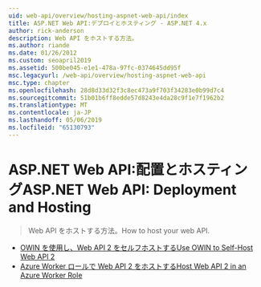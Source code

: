 ```yaml
---
uid: web-api/overview/hosting-aspnet-web-api/index
title: ASP.NET Web API:デプロイとホスティング - ASP.NET 4.x
author: rick-anderson
description: Web API をホストする方法。
ms.author: riande
ms.date: 01/26/2012
ms.custom: seoapril2019
ms.assetid: 500be045-e1e1-478a-97fc-0374645dd95f
msc.legacyurl: /web-api/overview/hosting-aspnet-web-api
msc.type: chapter
ms.openlocfilehash: 28d8d33d32f3c8ec473a9f703f34283e0b99d7c4
ms.sourcegitcommit: 51b01b6ff8edde57d8243e4da28c9f1e7f1962b2
ms.translationtype: MT
ms.contentlocale: ja-JP
ms.lasthandoff: 05/06/2019
ms.locfileid: "65130793"
---
```

# <a name="aspnet-web-api-deployment-and-hosting"></a><span data-ttu-id="962dc-103">ASP.NET Web API:配置とホスティング</span><span class="sxs-lookup"><span data-stu-id="962dc-103">ASP.NET Web API: Deployment and Hosting</span></span>

> <span data-ttu-id="962dc-104">Web API をホストする方法。</span><span class="sxs-lookup"><span data-stu-id="962dc-104">How to host your web API.</span></span>

- [<span data-ttu-id="962dc-105">OWIN を使用し、Web API 2 をセルフホストする</span><span class="sxs-lookup"><span data-stu-id="962dc-105">Use OWIN to Self-Host Web API 2</span></span>](use-owin-to-self-host-web-api.md)
- [<span data-ttu-id="962dc-106">Azure Worker ロールで Web API 2 をホストする</span><span class="sxs-lookup"><span data-stu-id="962dc-106">Host Web API 2 in an Azure Worker Role</span></span>](host-aspnet-web-api-in-an-azure-worker-role.md)
